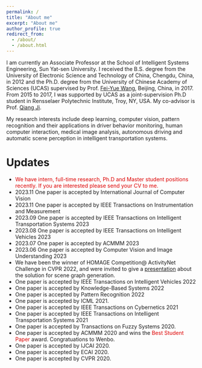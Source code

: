 ```yaml
---
permalink: /
title: "About me"
excerpt: "About me"
author_profile: true
redirect_from: 
  - /about/
  - /about.html
---
```


I am currently an Associate Professor at the School of Intelligent Systems Engineering, Sun Yat-sen University.
I received the B.S. degree from the University of Electronic Science and
Technology of China, Chengdu, China, in 2012 and the Ph.D. degree from the University of Chinese Academy of Sciences (UCAS) supervised by
Prof. [Fei-Yue Wang](http://people.ucas.ac.cn/~wangfeiyue?language=en), Beijing, China, in 2017. From 2015 to 2017, I was supported by UCAS as a joint-supervision Ph.D student in Rensselaer Polytechnic Institute, Troy, NY, USA. My
co-advisor is Prof. [Qiang Ji](https://www.ecse.rpi.edu/~qji/). 

My research interests include deep learning, computer vision, pattern recognition and their applications in driver behavior monitoring, human computer 
interaction, medical image analysis, autonomous driving and automatic scene perception in intelligent transportation systems.

Updates
=====
* <font color="#dd0000">We have intern, full-time research, Ph.D and Master student positions recently. If you are interested please send your CV to me.</font>
* 2023.11 One paper is accepted by International Journal of Computer Vision 
* 2023.11 One paper is accepted by  IEEE Transactions on Instrumentation and Measurement 
* 2023.09 One paper is accepted by IEEE Transactions on Intelligent Transportation Systems 2023
* 2023.08 One paper is accepted by IEEE Transactions on Intelligent Vehicles 2023
* 2023.07 One paper is accepted by ACMMM 2023
* 2023.06 One paper is accepted by Computer Vision and Image Understanding 2023
* We have been the winner of HOMAGE Competition@ ActivityNet Challenge in CVPR 2022, and were invited to give a [presentation](https://www.youtube.com/watch?v=KK3SPK6iueE) about the solution for scene graph generation.
* One paper is accepted by IEEE Transactions on Intelligent Vehicles 2022
* One paper is accepted by Knowledge-Based Systems 2022
* One paper is accepted by Pattern Recognition 2022
* One paper is accepted by ICML 2021.
* One paper is accepted by IEEE Transactions on Cybernetics 2021
* One paper is accepted by IEEE Transactions on Intelligent Transportation Systems 2021
* One paper is accepted by Transactions on Fuzzy Systems 2020.
* One paper is accepted by ACMMM 2020 and wins the <font color="#dd0000">Best Student Paper</font> award. Congratuations to Wenbo.
* One paper is accepted by IJCAI 2020.
* One paper is accepted by ECAI 2020.
* One paper is accepted by CVPR 2020.


